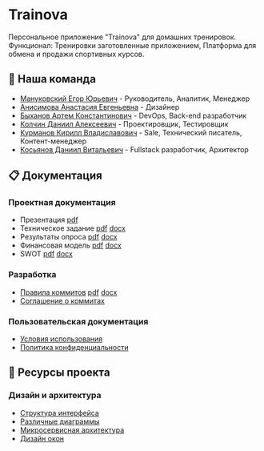 # Trainova

Персональное приложение "Trainova" для домашних тренировок. Функционал: Тренировки заготовленные приложением, Платформа для обмена и продажи спортивных курсов.

## 👥 Наша команда

- [Мануковский Егор Юрьевич](https://github.com/Kauto9) - Руководитель, Аналитик, Менеджер
- [Анисимова Анастасия Евгеньевна](https://github.com/AnastasiaAnisimovaa) - Дизайнер
- [Быханов Артем Константинович](https://github.com/artembykhanov) - DevOps, Back-end разработчик
- [Колчин Даниил Алексеевич](https://github.com/bipolyarkasss) - Проектировщик, Тестировщик
- [Курманов Кирилл Владиславович](https://github.com/twoheade) - Sale, Технический писатель, Контент-менеджер
- [Косьянов Даниил Витальевич](https://github.com/dnlksnvv) - Fullstack разработчик, Архитектор

## 📋 Документация

### Проектная документация
- Презентация [pdf](/docs/user/Презентация.pdf)
- Техническое задание [pdf](/docs/user/Техническое%20задание.pdf) [docx](/docs/user/Техническое%20задание.docx)
- Результаты опроса [pdf](/docs/user/Результаты%20опроса.pdf) [docx](/docs/user/Результаты%20опроса.docx)
- Финансовая модель [pdf](/docs/user/Финансовая%20модель.pdf) [docx](/docs/user/Финансовая%20модель.docx)
- SWOT [pdf](/docs/user/SWOT.pdf) [docx](/docs/user/SWOT.docx)

### Разработка
- [Правила коммитов](https://docs.google.com/document/d/1Mwv-NgqWGU2qA6rxbst9bC5TX6orNBtU6OhgXCJV5bw/edit?usp=sharing) [pdf](/docs/user/Правила%20коммитов.pdf) [docx](/docs/user/Правила%20коммитов.docx)
- [Соглашение о коммитах](https://www.conventionalcommits.org/ru/v1.0.0/)

### Пользовательская документация
- [Условия использования](docs/user/terms.md)
- [Политика конфиденциальности](docs/user/privacy.md)

## 🔗 Ресурсы проекта

### Дизайн и архитектура
- [Структура интерфейса](https://miro.com/app/board/uXjVINxz5yY=/)
- [Различные диаграммы](https://miro.com/app/board/uXjVINxSGV4=/)
- [Микросервисная архитектура](https://miro.com/app/board/uXjVIcx8C5w=/)
- [Дизайн окон](https://www.figma.com/design/h5vqpLLGTlgMzoDlpKeGlc/Trainova?node-id=0-1&p=f&t=oQhG7wvMVY9KsMT2-0)